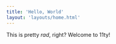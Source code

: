```yaml
---
title: 'Hello, World'
layout: 'layouts/home.html'
---
```


This is pretty _rad_, right? Welcome to 11ty!
